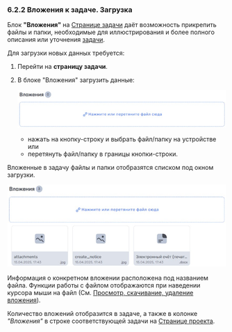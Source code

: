 ### 6.2.2 Вложения к задаче. Загрузка

Блок **"Вложения"** на [Странице задачи](../6.2_task_page.md) даёт возможность прикрепить  файлы и папки, необходимые для иллюстрирования и более полного описания или уточнения [задачи](../../6_task.md).  

Для загрузки новых данных требуется:

1. Перейти на **страницу задачи**.
2. В блоке "Вложения" загрузить данные:

   ![attachments](/imgs/attachments.jpg)  

     - нажать на кнопку-строку и выбрать файл/папку на устройстве  
  или
     - перетянуть файл/папку в границы кнопки-строки.


Вложенные в задачу файлы и папки отобразятся списком под окном загрузки.


 ![6.2.2](/imgs/6.2.2.jpg)


Информация о конкретном вложении расположена под названием файла. Функции работы с файлом отображаются при наведении курсора мыши на файл (См. [Просмотр, скачивание, удаление вложения](6.2.2.1_edit.md)).

Количество вложений отобразится в задаче, а также в колонке *"Вложения"* в строке соответствующей задачи на [Странице проекта](../../../5_project/5.4_tasks_table.md).
